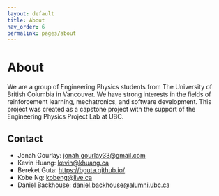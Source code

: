 ```yaml
---
layout: default
title: About
nav_order: 6
permalink: pages/about
---
```


# About

We are a group of Engineering Physics students from The University of British Columbia in Vancouver. We have strong interests in the fields of reinforcement learning, mechatronics, and software development. This project was created as a capstone project with the support of the Engineering Physics Project Lab at UBC. 

## Contact

- Jonah Gourlay: jonah.gourlay33@gmail.com
- Kevin Huang: kevin@khuang.ca
- Bereket Guta: https://bguta.github.io/
- Kobe Ng: kobeng@live.ca
- Daniel Backhouse: daniel.backhouse@alumni.ubc.ca